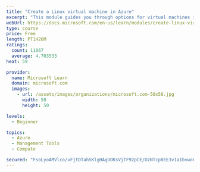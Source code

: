 ```yaml
---
title: "Create a Linux virtual machine in Azure"
excerpt: "This module guides you through options for virtual machines in Azure, creating and connecting a Linux virtual machine, and configuring your network settings."
webUrl: https://docs.microsoft.com/en-us/learn/modules/create-linux-virtual-machine-in-azure/
type: course
price: Free
length: PT1H26M
ratings:
  count: 11067
  average: 4.703533
heat: 59

provider:
  name: Microsoft Learn
  domain: microsoft.com
  images:
    - url: /assets/images/organizations/microsoft.com-50x50.jpg
      width: 50
      height: 50

levels:
  - Beginner

topics:
  - Azure
  - Management Tools
  - Compute

secured: "FsoLyoAMVlco/vFjtDTahSKlgHAgUOKsVjTF92pCE/UzNTcp8EE3v1a1bvwoCuDLMbREQFb2UG/g1Hnl6an0Mm2dAuccACZMCpt1ZTO6Ofw5SKYdLKeImBEI7vjfpSGl5J+vidZu/2C6zaBdH2Hwan1cref0T9dEMCxY7HCPqCoKty/81Nn6AJqlcICn5E53B1y0XA9KNUWPybXgzA5b+x/dGHkEdDwBM0vGAWJ6SYG9ZZgb6EW2Mpu3Fx74yi6whBNuxTLVqRsKbeoW/1t/xOIqbosycohDijl8E91zexw6Mcs+QtRkWjzTWCP1F9oKVzwWl8nRwXuja1wbmRUu8EWZwMsEkNcC6qvsVSu6KYAoHRJGZIsDhsuAcA90S4xVKVyWNwf+C2AzUthm8Q1OkDOMTMEF6PFLij77qQYjc40=;zxp1g9eabvA3NNMxVDtyBw=="
---
```



